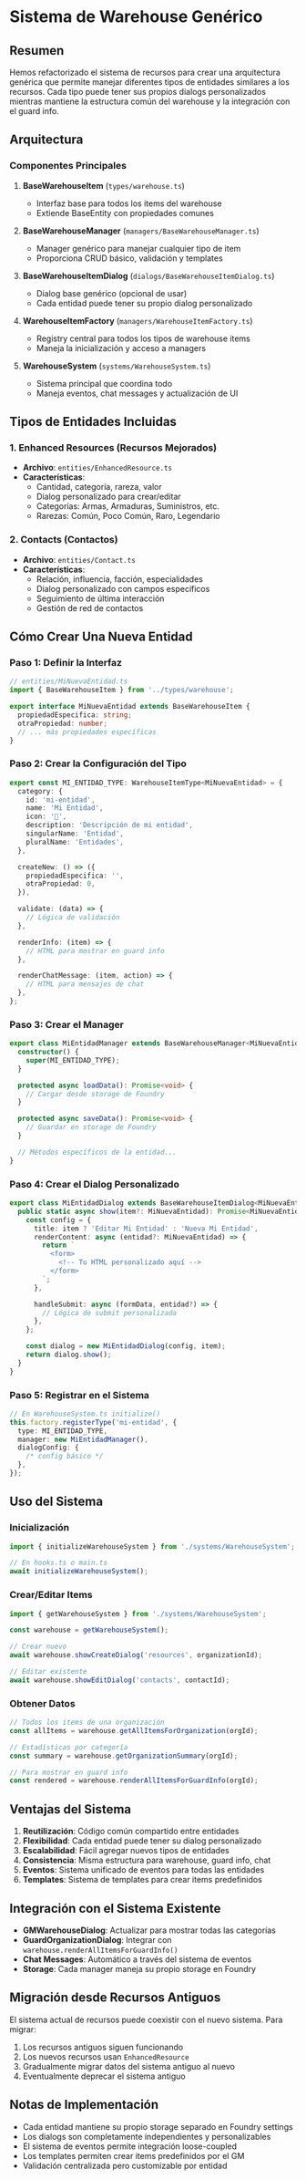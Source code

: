 # Sistema de Warehouse Genérico

## Resumen

Hemos refactorizado el sistema de recursos para crear una arquitectura genérica que permite manejar diferentes tipos de entidades similares a los recursos. Cada tipo puede tener sus propios dialogs personalizados mientras mantiene la estructura común del warehouse y la integración con el guard info.

## Arquitectura

### Componentes Principales

1. **BaseWarehouseItem** (`types/warehouse.ts`)
   - Interfaz base para todos los items del warehouse
   - Extiende BaseEntity con propiedades comunes

2. **BaseWarehouseManager** (`managers/BaseWarehouseManager.ts`)
   - Manager genérico para manejar cualquier tipo de item
   - Proporciona CRUD básico, validación y templates

3. **BaseWarehouseItemDialog** (`dialogs/BaseWarehouseItemDialog.ts`)
   - Dialog base genérico (opcional de usar)
   - Cada entidad puede tener su propio dialog personalizado

4. **WarehouseItemFactory** (`managers/WarehouseItemFactory.ts`)
   - Registry central para todos los tipos de warehouse items
   - Maneja la inicialización y acceso a managers

5. **WarehouseSystem** (`systems/WarehouseSystem.ts`)
   - Sistema principal que coordina todo
   - Maneja eventos, chat messages y actualización de UI

## Tipos de Entidades Incluidas

### 1. Enhanced Resources (Recursos Mejorados)

- **Archivo**: `entities/EnhancedResource.ts`
- **Características**:
  - Cantidad, categoría, rareza, valor
  - Dialog personalizado para crear/editar
  - Categorías: Armas, Armaduras, Suministros, etc.
  - Rarezas: Común, Poco Común, Raro, Legendario

### 2. Contacts (Contactos)

- **Archivo**: `entities/Contact.ts`
- **Características**:
  - Relación, influencia, facción, especialidades
  - Dialog personalizado con campos específicos
  - Seguimiento de última interacción
  - Gestión de red de contactos

## Cómo Crear Una Nueva Entidad

### Paso 1: Definir la Interfaz

```typescript
// entities/MiNuevaEntidad.ts
import { BaseWarehouseItem } from '../types/warehouse';

export interface MiNuevaEntidad extends BaseWarehouseItem {
  propiedadEspecifica: string;
  otraPropiedad: number;
  // ... más propiedades específicas
}
```

### Paso 2: Crear la Configuración del Tipo

```typescript
export const MI_ENTIDAD_TYPE: WarehouseItemType<MiNuevaEntidad> = {
  category: {
    id: 'mi-entidad',
    name: 'Mi Entidad',
    icon: '🎯',
    description: 'Descripción de mi entidad',
    singularName: 'Entidad',
    pluralName: 'Entidades',
  },

  createNew: () => ({
    propiedadEspecifica: '',
    otraPropiedad: 0,
  }),

  validate: (data) => {
    // Lógica de validación
  },

  renderInfo: (item) => {
    // HTML para mostrar en guard info
  },

  renderChatMessage: (item, action) => {
    // HTML para mensajes de chat
  },
};
```

### Paso 3: Crear el Manager

```typescript
export class MiEntidadManager extends BaseWarehouseManager<MiNuevaEntidad> {
  constructor() {
    super(MI_ENTIDAD_TYPE);
  }

  protected async loadData(): Promise<void> {
    // Cargar desde storage de Foundry
  }

  protected async saveData(): Promise<void> {
    // Guardar en storage de Foundry
  }

  // Métodos específicos de la entidad...
}
```

### Paso 4: Crear el Dialog Personalizado

```typescript
export class MiEntidadDialog extends BaseWarehouseItemDialog<MiNuevaEntidad> {
  public static async show(item?: MiNuevaEntidad): Promise<MiNuevaEntidad | null> {
    const config = {
      title: item ? 'Editar Mi Entidad' : 'Nueva Mi Entidad',
      renderContent: async (entidad?: MiNuevaEntidad) => {
        return `
          <form>
            <!-- Tu HTML personalizado aquí -->
          </form>
        `;
      },

      handleSubmit: async (formData, entidad?) => {
        // Lógica de submit personalizada
      },
    };

    const dialog = new MiEntidadDialog(config, item);
    return dialog.show();
  }
}
```

### Paso 5: Registrar en el Sistema

```typescript
// En WarehouseSystem.ts initialize()
this.factory.registerType('mi-entidad', {
  type: MI_ENTIDAD_TYPE,
  manager: new MiEntidadManager(),
  dialogConfig: {
    /* config básico */
  },
});
```

## Uso del Sistema

### Inicialización

```typescript
import { initializeWarehouseSystem } from './systems/WarehouseSystem';

// En hooks.ts o main.ts
await initializeWarehouseSystem();
```

### Crear/Editar Items

```typescript
import { getWarehouseSystem } from './systems/WarehouseSystem';

const warehouse = getWarehouseSystem();

// Crear nuevo
await warehouse.showCreateDialog('resources', organizationId);

// Editar existente
await warehouse.showEditDialog('contacts', contactId);
```

### Obtener Datos

```typescript
// Todos los items de una organización
const allItems = warehouse.getAllItemsForOrganization(orgId);

// Estadísticas por categoría
const summary = warehouse.getOrganizationSummary(orgId);

// Para mostrar en guard info
const rendered = warehouse.renderAllItemsForGuardInfo(orgId);
```

## Ventajas del Sistema

1. **Reutilización**: Código común compartido entre entidades
2. **Flexibilidad**: Cada entidad puede tener su dialog personalizado
3. **Escalabilidad**: Fácil agregar nuevos tipos de entidades
4. **Consistencia**: Misma estructura para warehouse, guard info, chat
5. **Eventos**: Sistema unificado de eventos para todas las entidades
6. **Templates**: Sistema de templates para crear items predefinidos

## Integración con el Sistema Existente

- **GMWarehouseDialog**: Actualizar para mostrar todas las categorías
- **GuardOrganizationDialog**: Integrar con `warehouse.renderAllItemsForGuardInfo()`
- **Chat Messages**: Automático a través del sistema de eventos
- **Storage**: Cada manager maneja su propio storage en Foundry

## Migración desde Recursos Antiguos

El sistema actual de recursos puede coexistir con el nuevo sistema. Para migrar:

1. Los recursos antiguos siguen funcionando
2. Los nuevos recursos usan `EnhancedResource`
3. Gradualmente migrar datos del sistema antiguo al nuevo
4. Eventualmente deprecar el sistema antiguo

## Notas de Implementación

- Cada entidad mantiene su propio storage separado en Foundry settings
- Los dialogs son completamente independientes y personalizables
- El sistema de eventos permite integración loose-coupled
- Los templates permiten crear items predefinidos por el GM
- Validación centralizada pero customizable por entidad
